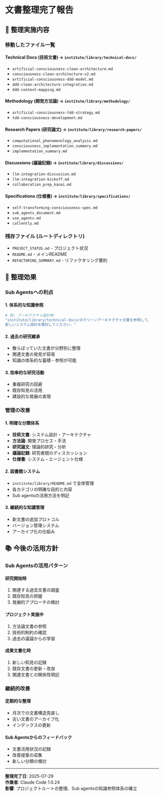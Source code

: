 # 文書整理完了報告

## 📁 整理実施内容

### 移動したファイル一覧

#### Technical Docs (技術文書) → `institute/library/technical-docs/`
- `artificial-consciousness-clean-architecture.md`
- `consciousness-clean-architecture-v2.md`
- `artificial-consciousness-ddd-model.md`
- `ddd-clean-architecture-integration.md`
- `ddd-context-mapping.md`

#### Methodology (開発方法論) → `institute/library/methodology/`
- `artificial-consciousness-tdd-strategy.md`
- `tdd-consciousness-development.md`

#### Research Papers (研究論文) → `institute/library/research-papers/`
- `computational_phenomenology_analysis.md`
- `consciousness_implementation_summary.md`
- `implementation_summary.md`

#### Discussions (議論記録) → `institute/library/discussions/`
- `llm-integration-discussion.md`
- `llm-integration-kickoff.md`
- `collaboration_prep_kanai.md`

#### Specifications (仕様書) → `institute/library/specifications/`
- `self-transforming-consciousness-spec.md`
- `sub_agents_document.md`
- `use_agents.md`
- `callently.md`

### 残存ファイル (ルートディレクトリ)
- `PROJECT_STATUS.md` - プロジェクト状況
- `README.md` - メインREADME
- `REFACTORING_SUMMARY.md` - リファクタリング要約

## 🎯 整理効果

### Sub Agentsへの利点

#### 1. 体系的な知識参照
```bash
# 例: アーキテクチャ設計時
"institute/library/technical-docs/のクリーンアーキテクチャ文書を参照して、
新しいシステム設計を検討してください。"
```

#### 2. 過去の研究継承
- 散らばっていた文書が分野別に整理
- 関連文書の発見が容易
- 知識の体系的な蓄積・参照が可能

#### 3. 効率的な研究活動
- 重複研究の回避
- 既存知見の活用
- 建設的な発展の実現

### 管理の改善

#### 1. 明確な分類体系
- **技術文書**: システム設計・アーキテクチャ
- **方法論**: 開発プロセス・手法
- **研究論文**: 理論的研究・分析
- **議論記録**: 研究者間のディスカッション
- **仕様書**: システム・エージェント仕様

#### 2. 図書館システム
- `institute/library/README.md` で全体管理
- 各カテゴリの明確な目的と内容
- Sub agentsの活用方法を明記

#### 3. 継続的な知識管理
- 新文書の追加プロトコル
- バージョン管理システム
- アーカイブ化の仕組み

## 📚 今後の活用方針

### Sub Agentsの活用パターン

#### 研究開始時
1. 関連する過去文書の調査
2. 既存知見の把握
3. 発展的アプローチの検討

#### プロジェクト実施中
1. 方法論文書の参照
2. 技術的制約の確認
3. 過去の議論からの学習

#### 成果文書化時
1. 新しい知見の記録
2. 既存文書の更新・改良
3. 関連文書との関係性明記

### 継続的改善

#### 定期的な整理
- 月次での文書構造見直し
- 古い文書のアーカイブ化
- インデックスの更新

#### Sub Agentsからのフィードバック
- 文書活用状況の記録
- 改善提案の収集
- 新しい分類の検討

---

**整理完了日**: 2025-07-29  
**作業者**: Claude Code 1.0.24  
**影響**: プロジェクトルートの整理、Sub agentsの知識参照体系の確立